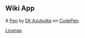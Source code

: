 Wiki App
--------


A [Pen](http://codepen.io/ekazubuike/pen/EWJrxq) by [EK Azubuike](http://codepen.io/ekazubuike) on [CodePen](http://codepen.io/).

[License](http://codepen.io/ekazubuike/pen/EWJrxq/license).